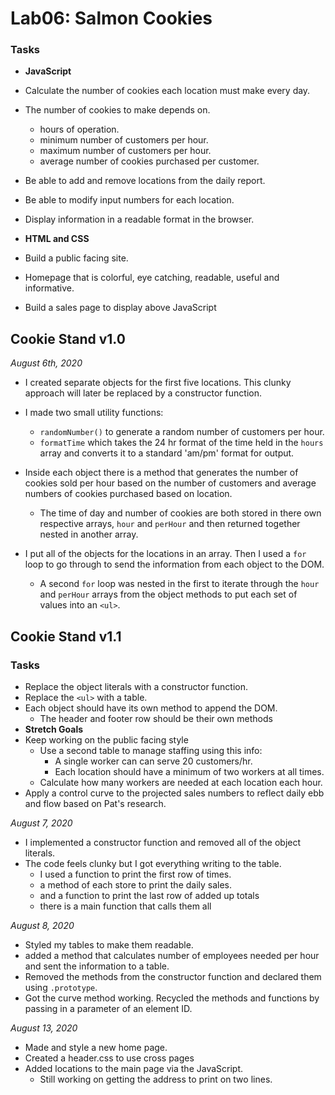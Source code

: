 # Lab06: Salmon Cookies

### Tasks
+ **JavaScript**
+ Calculate the number of cookies each location must make every day.
+ The number of cookies to make depends on.
  + hours of operation.
  + minimum number of customers per hour.
  + maximum number of customers per hour.
  + average number of cookies purchased per customer.
+ Be able to add and remove locations from the daily report.
+ Be able to modify input numbers for each location.
+ Display information in a readable format in the browser.

+ **HTML and CSS**
+ Build a public facing site.
+ Homepage that is colorful, eye catching, readable, useful and informative.
+ Build a sales page to display above JavaScript

## Cookie Stand v1.0
*August 6th, 2020*
+ I created separate objects for the first five locations.  This clunky approach will later be replaced by a constructor function.
+ I made two small utility functions:
  + `randomNumber()` to generate a random number of customers per hour.
  + `formatTime` which takes the 24 hr format of the time held in the `hours` array and converts it to a standard 'am/pm' format for output.

+ Inside each object there is a method that generates the number of cookies sold per hour based on the number of customers and average numbers of cookies purchased based on location.  
  + The time of day and number of cookies are both stored in there own respective arrays, `hour` and `perHour` and then returned together nested in another array.

+ I put all of the objects for the locations in an array.  Then I used a `for` loop to go through to send the information from each object to the DOM.  
  + A second `for` loop was nested in the first to iterate through the `hour` and `perHour` arrays from the object methods to put each set of values into an `<ul>`.


## Cookie Stand v1.1

### Tasks
+ Replace the object literals with a constructor function.
+ Replace the `<ul>` with a table.
+ Each object should have its own method to append the DOM.
  + The header and footer row should be their own methods
+ **Stretch Goals**
+ Keep working on the public facing style
  + Use a second table to manage staffing using this info:
    + A single worker can can serve 20 customers/hr.  
    + Each location should have a minimum of two workers at all times.
  + Calculate how many workers are needed at each location each hour.
+ Apply a control curve to the projected sales numbers to reflect daily ebb and flow based on Pat's research.

*August 7, 2020*
+ I implemented a constructor function and removed all of the object literals.
+ The code feels clunky but I got everything writing to the table.
  + I used a function to print the first row of times.
  + a method of each store to print the daily sales.
  + and a function to print the last row of added up totals
  + there is a main function that calls them all

*August 8, 2020*
+ Styled my tables to make them readable.
+ added a method that calculates number of employees needed per hour and sent the information to a table.
+ Removed the methods from the constructor function and declared them using `.prototype`.
+ Got the curve method working.  Recycled the methods and functions by passing in a parameter of an element ID.

*August 13, 2020*
+ Made and style a new home page.  
+ Created a header.css to use cross pages
+ Added locations to the main page via the JavaScript.
  + Still working on getting the address to print on two lines.